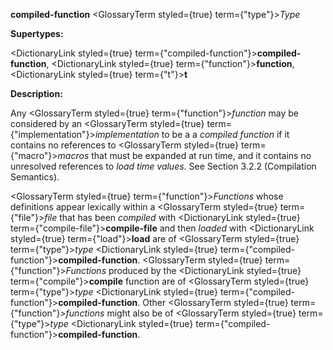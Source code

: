 **compiled-function** <GlossaryTerm styled={true} term={"type"}><i>Type</i></GlossaryTerm> 



**Supertypes:** 



<DictionaryLink styled={true} term={"compiled-function"}><b>compiled-function</b></DictionaryLink>, <DictionaryLink styled={true} term={"function"}><b>function</b></DictionaryLink>, <DictionaryLink styled={true} term={"t"}><b>t</b></DictionaryLink> 



**Description:** 



Any <GlossaryTerm styled={true} term={"function"}><i>function</i></GlossaryTerm> may be considered by an <GlossaryTerm styled={true} term={"implementation"}><i>implementation</i></GlossaryTerm> to be a a *compiled function* if it contains no references to <GlossaryTerm styled={true} term={"macro"}><i>macros</i></GlossaryTerm> that must be expanded at run time, and it contains no unresolved references to *load time values*. See Section 3.2.2 (Compilation Semantics). 



<GlossaryTerm styled={true} term={"function"}><i>Functions</i></GlossaryTerm> whose definitions appear lexically within a <GlossaryTerm styled={true} term={"file"}><i>file</i></GlossaryTerm> that has been *compiled* with <DictionaryLink styled={true} term={"compile-file"}><b>compile-file</b></DictionaryLink> and then *loaded* with <DictionaryLink styled={true} term={"load"}><b>load</b></DictionaryLink> are of <GlossaryTerm styled={true} term={"type"}><i>type</i></GlossaryTerm> <DictionaryLink styled={true} term={"compiled-function"}><b>compiled-function</b></DictionaryLink>. <GlossaryTerm styled={true} term={"function"}><i>Functions</i></GlossaryTerm> produced by the <DictionaryLink styled={true} term={"compile"}><b>compile</b></DictionaryLink> function are of <GlossaryTerm styled={true} term={"type"}><i>type</i></GlossaryTerm> <DictionaryLink styled={true} term={"compiled-function"}><b>compiled-function</b></DictionaryLink>. Other <GlossaryTerm styled={true} term={"function"}><i>functions</i></GlossaryTerm> might also be of <GlossaryTerm styled={true} term={"type"}><i>type</i></GlossaryTerm> <DictionaryLink styled={true} term={"compiled-function"}><b>compiled-function</b></DictionaryLink>. 




